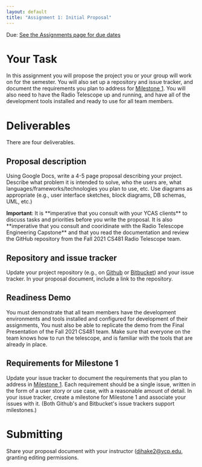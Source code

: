 ```yaml
---
layout: default
title: "Assignment 1: Initial Proposal"
---
```


Due: [See the Assignments page for due dates](../assign/index.html)

# Your Task

In this assignment you will propose the project you or your group will work on for the semester.  You will also set up a repository and issue tracker, and document the requirements you plan to address for [Milestone 1](assign03.html).  You will also need to have the Radio Telescope up and running, and have all of the development tools installed and ready to use for all team members.

# Deliverables

There are four deliverables.

## Proposal description

Using Google Docs, write a 4-5 page proposal describing your project.  Describe what problem it is intended to solve, who the users are, what languages/frameworks/technologies you plan to use, etc.  Use diagrams as appropriate (e.g., user interface sketches, block diagrams, DB schemas, UML, etc.)

<div class="callout">
<b>Important</b>: It is **imperative that you consult with your YCAS clients** to discuss tasks and priorities before you write the proposal.  It is also **imperative that you consult and cooridinate with the Radio Telescope Engineering Capstone** and that you read the documentation and review the GitHub repository from the Fall 2021 CS481 Radio Telescope team.
</div>

## Repository and issue tracker

Update your project repository (e.g., on [Github](https://github.com) or [Bitbucket](https://bitbucket.org)) and your issue tracker.  In your proposal document, include a link to the repository.

## Readiness Demo
You must demonstrate that all team members have the development environments and tools installed and configured for development of their assignments,  You nust also be able to replicate the demo from the Final Presentation of the Fall 2021 CS481 team.  Make sure that everyone on the team knows how to run the telescope, and is familiar with the tools that are already in place.

## Requirements for Milestone 1

Update your issue tracker to document the requirements that you plan to address in [Milestone 1](assign03.html).  Each requirement should be a single issue, written in the form of a user story or use case, with a reasonable amount of detail.  In your issue tracker, create a milestone for Milestone 1 and associate your issues with it.  (Both Github's and Bitbucket's issue trackers support milestones.)

# Submitting

Share your proposal document with your instructor (<djhake2@ycp.edu>, granting editing permissions.

<!-- vim:set wrap: -->
<!-- vim:set linebreak: -->
<!-- vim:set nolist: -->
